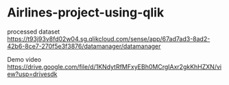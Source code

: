 # Airlines-project-using-qlik
processed dataset
https://t93j93v8fd02w04.sg.qlikcloud.com/sense/app/67ad7ad3-8ad2-42b6-8ce7-270f5e3f3876/datamanager/datamanager

Demo video
https://drive.google.com/file/d/1KNdytRfMFxyEBh0MCrgIAxr2gkKhHZXN/view?usp=drivesdk
